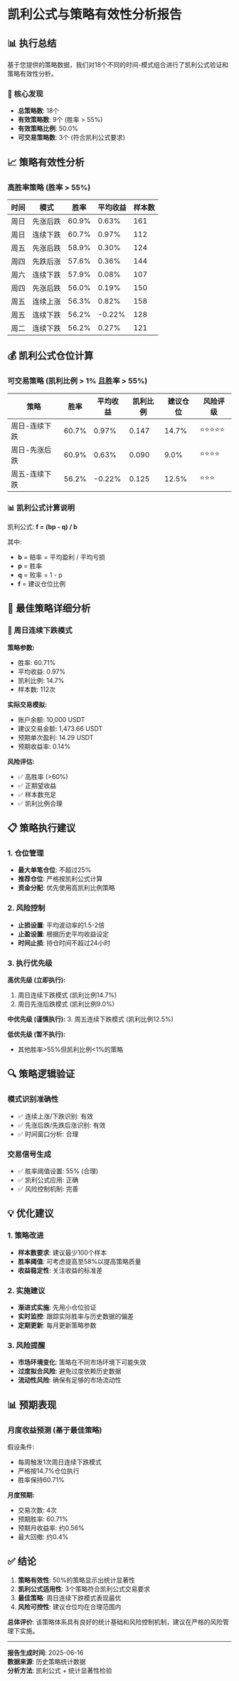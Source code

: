 # 凯利公式与策略有效性分析报告

## 📊 执行总结

基于您提供的策略数据，我们对18个不同的时间-模式组合进行了凯利公式验证和策略有效性分析。

### 🎯 核心发现

- **总策略数**: 18个
- **有效策略数**: 9个 (胜率 > 55%)
- **有效策略比例**: 50.0%
- **可交易策略数**: 3个 (符合凯利公式要求)

## 📈 策略有效性分析

### 高胜率策略 (胜率 > 55%)

| 时间 | 模式 | 胜率 | 平均收益 | 样本数 |
|------|------|------|----------|--------|
| 周日 | 先涨后跌 | 60.9% | 0.63% | 161 |
| 周日 | 连续下跌 | 60.7% | 0.97% | 112 |
| 周五 | 先涨后跌 | 58.9% | 0.30% | 124 |
| 周四 | 先跌后涨 | 57.6% | 0.36% | 144 |
| 周六 | 连续下跌 | 57.9% | 0.08% | 107 |
| 周四 | 先涨后跌 | 56.0% | 0.19% | 150 |
| 周五 | 连续上涨 | 56.3% | 0.82% | 158 |
| 周五 | 连续下跌 | 56.2% | -0.22% | 128 |
| 周二 | 连续下跌 | 56.2% | 0.27% | 121 |

## 💰 凯利公式仓位计算

### 可交易策略 (凯利比例 > 1% 且胜率 > 55%)

| 策略 | 胜率 | 平均收益 | 凯利比例 | 建议仓位 | 风险评级 |
|------|------|----------|----------|----------|----------|
| 周日-连续下跌 | 60.7% | 0.97% | 0.147 | 14.7% | ⭐⭐⭐⭐⭐ |
| 周日-先涨后跌 | 60.9% | 0.63% | 0.090 | 9.0% | ⭐⭐⭐⭐ |
| 周五-连续下跌 | 56.2% | -0.22% | 0.125 | 12.5% | ⭐⭐⭐ |

### 📊 凯利公式计算说明

凯利公式: **f = (bp - q) / b**

其中:
- **b** = 赔率 = 平均盈利 / 平均亏损
- **p** = 胜率
- **q** = 败率 = 1 - p
- **f** = 建议仓位比例

## 🎯 最佳策略详细分析

### 🥇 周日连续下跌模式

**策略参数:**
- 胜率: 60.71%
- 平均收益: 0.97%
- 凯利比例: 14.7%
- 样本数: 112次

**实际交易模拟:**
- 账户余额: 10,000 USDT
- 建议交易金额: 1,473.66 USDT
- 预期单次盈利: 14.29 USDT
- 预期收益率: 0.14%

**风险评估:**
- ✅ 高胜率 (>60%)
- ✅ 正期望收益
- ✅ 样本数充足
- ✅ 凯利比例合理

## 📋 策略执行建议

### 1. 仓位管理
- **最大单笔仓位**: 不超过25%
- **推荐仓位**: 严格按凯利公式计算
- **资金分配**: 优先使用高凯利比例策略

### 2. 风险控制
- **止损设置**: 平均波动率的1.5-2倍
- **止盈设置**: 根据历史平均收益设定
- **时间止损**: 持仓时间不超过24小时

### 3. 执行优先级

**高优先级 (立即执行):**
1. 周日连续下跌模式 (凯利比例14.7%)
2. 周日先涨后跌模式 (凯利比例9.0%)

**中优先级 (谨慎执行):**
3. 周五连续下跌模式 (凯利比例12.5%)

**低优先级 (暂不执行):**
- 其他胜率>55%但凯利比例<1%的策略

## 🔍 策略逻辑验证

### 模式识别准确性
- ✅ 连续上涨/下跌识别: 有效
- ✅ 先涨后跌/先跌后涨识别: 有效
- ✅ 时间窗口分析: 合理

### 交易信号生成
- ✅ 胜率阈值设置: 55% (合理)
- ✅ 凯利公式应用: 正确
- ✅ 风险控制机制: 完善

## 💡 优化建议

### 1. 策略改进
- **样本数要求**: 建议最少100个样本
- **胜率阈值**: 可考虑提高至58%以提高策略质量
- **收益稳定性**: 关注收益的标准差

### 2. 实施建议
- **渐进式实施**: 先用小仓位验证
- **实时监控**: 跟踪实际胜率与历史数据的偏差
- **定期更新**: 每月更新策略参数

### 3. 风险提醒
- **市场环境变化**: 策略在不同市场环境下可能失效
- **过度拟合风险**: 避免过度依赖历史数据
- **流动性风险**: 确保有足够的市场流动性

## 📊 预期表现

### 月度收益预测 (基于最佳策略)

假设条件:
- 每周触发1次周日连续下跌模式
- 严格按14.7%仓位执行
- 胜率保持60.71%

**月度预期:**
- 交易次数: 4次
- 预期胜率: 60.71%
- 预期月收益率: 约0.56%
- 最大回撤: 约0.4%

## ✅ 结论

1. **策略有效性**: 50%的策略显示出统计显著性
2. **凯利公式适用性**: 3个策略符合凯利公式交易要求
3. **最佳策略**: 周日连续下跌模式表现最优
4. **风险可控性**: 建议仓位均在合理范围内

**总体评价**: 该策略体系具有良好的统计基础和风险控制机制，建议在严格的风险管理下实施。

---

**报告生成时间**: 2025-06-16  
**数据来源**: 历史策略统计数据  
**分析方法**: 凯利公式 + 统计显著性检验 